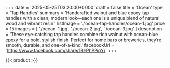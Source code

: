 +++
date = '2025-05-25T03:20:00+0000'
draft = false
title = 'Ocean'
type = 'Tap Handles'
summary = 'Handcrafted walnut and blue epoxy tap handles with a clean, modern look—each one is a unique blend of natural wood and vibrant resin.'
listImage = './ocean-tap-handles/ocean-1.jpg'
price = 15
images = [
    './ocean-1.jpg',
    './ocean-2.jpg',
    './ocean-3.jpg'
]
description = 'These eye-catching tap handles combine rich walnut with ocean-blue epoxy for a bold, stylish finish. Perfect for home bars or breweries, they’re smooth, durable, and one-of-a-kind.'
facebookUrl = 'https://www.facebook.com/share/1BzPhPPiqY/'
+++

{{< product >}}
